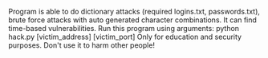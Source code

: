 Program is able to do dictionary attacks (required logins.txt, passwords.txt), brute force attacks with auto generated character combinations. It can find time-based vulnerabilities.
Run this program using arguments: python hack.py [victim_address] [victim_port]
Only for education and security purposes. Don't use it to harm other people!
